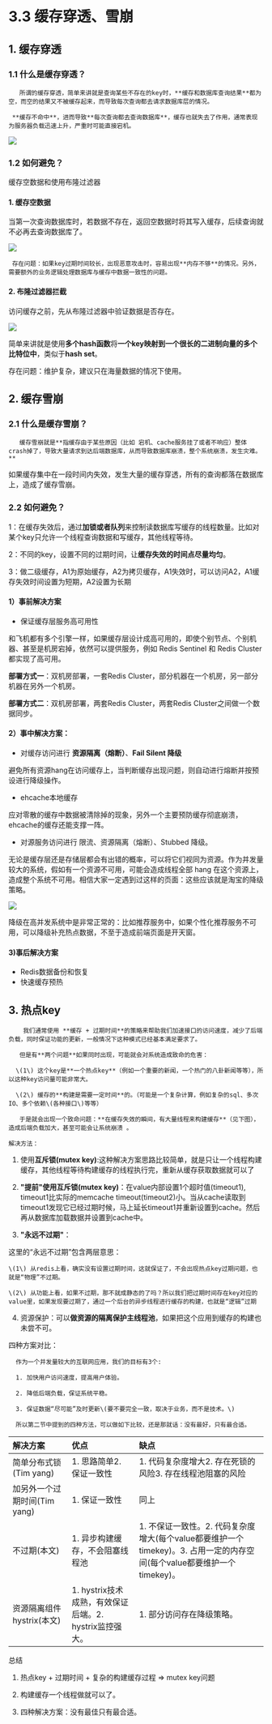 # 3.3 缓存穿透、雪崩

## 1. 缓存穿透

### 1.1 什么是缓存穿透？

       所谓的缓存穿透，简单来讲就是查询某些不存在的key时，**缓存和数据库查询结果**都为空，而空的结果又不被缓存起来，而导致每次查询都去请求数据库层的情况。

     **缓存不命中**，进而导致**每次查询都去查询数据库**，缓存也就失去了作用，通常表现为服务器负载迅速上升，严重时可能直接宕机。

![](../../.gitbook/assets/image%20%28121%29.png)

### 1.2 如何避免？

 缓存空数据和使用布隆过滤器

#### 1. 缓存空数据

当第一次查询数据库时，若数据不存在，返回空数据时将其写入缓存，后续查询就不必再去查询数据库了。

![](../../.gitbook/assets/image%20%2869%29.png)

     存在问题：如果key过期时间较长，出现恶意攻击时，容易出现**内存不够**的情况。另外，需要额外的业务逻辑处理数据库与缓存中数据一致性的问题。

#### 2. 布隆过滤器拦截

访问缓存之前，先从布隆过滤器中验证数据是否存在。

![](../../.gitbook/assets/image%20%28138%29.png)

简单来讲就是使用**多个hash函数**将**一个key映射到一个很长的二进制向量的多个比特位中**，类似于**hash set**。

存在问题：维护复杂，建议只在海量数据的情况下使用。

## 2. 缓存雪崩

### 2.1 什么是缓存雪崩？

       缓存雪崩就是**指缓存由于某些原因（比如 宕机、cache服务挂了或者不响应）整体crash掉了，导致大量请求到达后端数据库，从而导致数据库崩溃，整个系统崩溃，发生灾难。**

 如果缓存集中在一段时间内失效，发生大量的缓存穿透，所有的查询都落在数据库上，造成了缓存雪崩。

### 2.2 如何避免？

1：在缓存失效后，通过**加锁或者队列**来控制读数据库写缓存的线程数量。比如对某个key只允许一个线程查询数据和写缓存，其他线程等待。

2：不同的key，设置不同的过期时间，让**缓存失效的时间点尽量均匀**。

3：做二级缓存，A1为原始缓存，A2为拷贝缓存，A1失效时，可以访问A2，A1缓存失效时间设置为短期，A2设置为长期

#### **1）事前解决方案**

* 保证缓存层服务高可用性

和飞机都有多个引擎一样，如果缓存层设计成高可用的，即使个别节点、个别机器、甚至是机房宕掉，依然可以提供服务，例如 Redis Sentinel 和 Redis Cluster 都实现了高可用。

**部署方式一**：双机房部署，一套Redis Cluster，部分机器在一个机房，另一部分机器在另外一个机房。

**部署方式二**：双机房部署，两套Redis Cluster，两套Redis Cluster之间做一个数据同步。

#### **2）事中解决方案：**

* 对缓存访问进行 **资源隔离（熔断）**、**Fail Silent 降级**

避免所有资源hang在访问缓存上，当判断缓存出现问题，则自动进行熔断并按预设进行降级操作。

* ehcache本地缓存

应对零散的缓存中数据被清除掉的现象，另外一个主要预防缓存彻底崩溃，ehcache的缓存还能支撑一阵。

* 对源服务访问进行 限流、资源隔离（熔断）、Stubbed 降级。

无论是缓存层还是存储层都会有出错的概率，可以将它们视同为资源。作为并发量较大的系统，假如有一个资源不可用，可能会造成线程全部 hang 在这个资源上，造成整个系统不可用。相信大家一定遇到过这样的页面：这些应该就是淘宝的降级策略。

![](../../.gitbook/assets/image%20%28125%29.png)

 降级在高并发系统中是非常正常的：比如推荐服务中，如果个性化推荐服务不可用，可以降级补充热点数据，不至于造成前端页面是开天窗。

#### **3\)事后解决方案**

* Redis数据备份和恢复
* 快速缓存预热

## 3. 热点key

        我们通常使用 **缓存 + 过期时间**的策略来帮助我们加速接口的访问速度，减少了后端负载，同时保证功能的更新，一般情况下这种模式已经基本满足要求了。

       但是有**两个问题**如果同时出现，可能就会对系统造成致命的危害：

      \(1\) 这个key是**一个热点key**（例如一个重要的新闻，一个热门的八卦新闻等等），所以这种key访问量可能非常大。

      \(2\) 缓存的**构建是需要一定时间**的。（可能是一个复杂计算，例如复杂的sql、多次IO、多个依赖\(各种接口\)等等）

       于是就会出现一个致命问题：**在缓存失效的瞬间，有大量线程来构建缓存**（见下图），造成后端负载加大，甚至可能会让系统崩溃 。

    解决方法：

1. 使用**互斥锁\(mutex key\)**:这种解决方案思路比较简单，就是只让一个线程构建缓存，其他线程等待构建缓存的线程执行完，重新从缓存获取数据就可以了  


2. **"提前"使用互斥锁\(mutex key\)**：在value内部设置1个超时值\(timeout1\), timeout1比实际的memcache timeout\(timeout2\)小。当从cache读取到timeout1发现它已经过期时候，马上延长timeout1并重新设置到cache。然后再从数据库加载数据并设置到cache中。  


3. **"永远不过期"**：

 这里的“永远不过期”包含两层意思：

    \(1\) 从redis上看，确实没有设置过期时间，这就保证了，不会出现热点key过期问题，也就是“物理”不过期。

    \(2\) 从功能上看，如果不过期，那不就成静态的了吗？所以我们把过期时间存在key对应的value里，如果发现要过期了，通过一个后台的异步线程进行缓存的构建，也就是“逻辑”过期

4. 资源保护：可以**做资源的隔离保护主线程池**，如果把这个应用到缓存的构建也未尝不可。

四种方案对比：

      作为一个并发量较大的互联网应用，我们的目标有3个:

      1. 加快用户访问速度，提高用户体验。

      2. 降低后端负载，保证系统平稳。

      3. 保证数据“尽可能”及时更新\(要不要完全一致，取决于业务，而不是技术。\)

      所以第二节中提到的四种方法，可以做如下比较，还是那就话：没有最好，只有最合适。 

| 解决方案 | 优点 | 缺点 |
| :--- | :--- | :--- |
| 简单分布式锁\(Tim yang\) |  1. 思路简单2. 保证一致性 | 1. 代码复杂度增大2. 存在死锁的风险3. 存在线程池阻塞的风险 |
| 加另外一个过期时间\(Tim yang\) |  1. 保证一致性 | 同上  |
| 不过期\(本文\) | 1. 异步构建缓存，不会阻塞线程池 | 1. 不保证一致性。2. 代码复杂度增大\(每个value都要维护一个timekey\)。3. 占用一定的内存空间\(每个value都要维护一个timekey\)。 |
| 资源隔离组件hystrix\(本文\) | 1. hystrix技术成熟，有效保证后端。2. hystrix监控强大。   | 1. 部分访问存在降级策略。  |

  
总结

   1.  热点key + 过期时间 + 复杂的构建缓存过程 =&gt; mutex key问题

   2. 构建缓存一个线程做就可以了。

   3. 四种解决方案：没有最佳只有最合适。  


